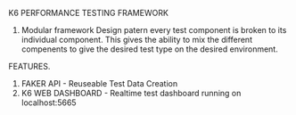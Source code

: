K6 PERFORMANCE TESTING FRAMEWORK
1. Modular framework Design patern every test component is broken to its individual component. This gives the ability to mix the different 
compenents to give the desired test type on the desired environment. 

FEATURES. 
1. FAKER API - Reuseable Test Data Creation 
2. K6 WEB DASHBOARD - Realtime test dashboard running on localhost:5665